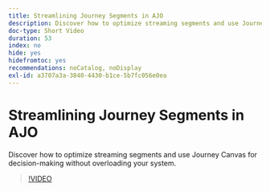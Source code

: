 ```yaml
---
title: Streamlining Journey Segments in AJO
description: Discover how to optimize streaming segments and use Journey Canvas for decision-making without overloading your system.
doc-type: Short Video
duration: 53
index: no
hide: yes
hidefromtoc: yes
recommendations: noCatalog, noDisplay
exl-id: a3707a3a-3840-4430-b1ce-5b7fc056e0ea
---
```

# Streamlining Journey Segments in AJO

Discover how to optimize streaming segments and use Journey Canvas for decision-making without overloading your system.

<!-- 62_S522_3442522_52_streamlining-journey-segments-in-ajo -->
>[!VIDEO](https://video.tv.adobe.com/v/3458244/?learn=on&enablevpops=true)
